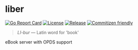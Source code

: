 # liber

[![Go Report Card](https://goreportcard.com/badge/github.com/lstig/liber)](https://goreportcard.com/report/github.com/lstig/liber)
[![License](https://img.shields.io/badge/License-MIT-blue.svg)](https://github.com/lstig/liber/blob/main/LICENSE)
[![Release](https://img.shields.io/github/v/release/lstig/liber.svg)](https://github.com/lstig/liber/releases)
[![Commitizen friendly](https://img.shields.io/badge/commitizen-friendly-brightgreen.svg)](http://commitizen.github.io/cz-cli/)

> _LI-bur_ &mdash; Latin word for 'book'

eBook server with OPDS support